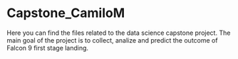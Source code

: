 # Capstone_CamiloM

Here you can find the files related to the data science capstone project. The main goal of the project is to collect, analize and predict the outcome of Falcon 9 first stage landing.
